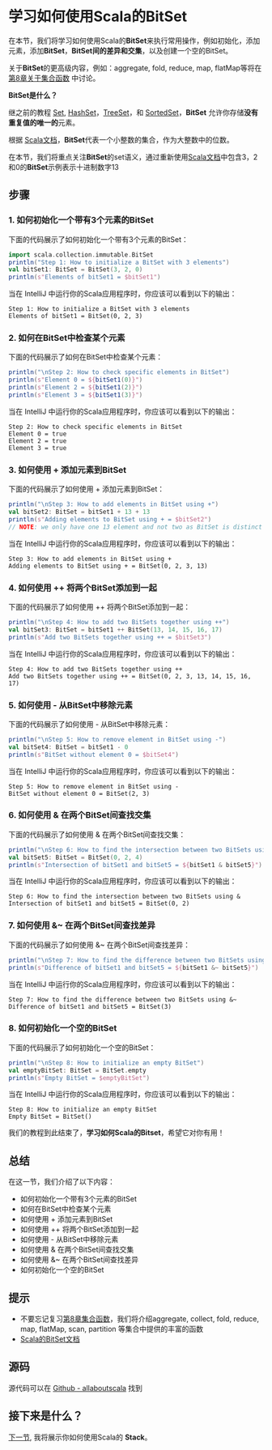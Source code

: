 # 学习如何使用Scala的BitSet

在本节，我们将学习如何使用Scala的**BitSet**来执行常用操作，例如初始化，添加元素，添加**BitSet**，**BitSet间的差异和交集**，以及创建一个空的BitSet。
 
关于**BitSet**的更高级内容，例如：aggregate, fold, reduce, map, flatMap等将在 [第8章关于集合函数](8_1.md) 中讨论。

**BitSet是什么？**

继之前的教程 [Set](6_10.md), [HashSet](6_11.md)，[TreeSet](6_12.md)，和 [SortedSet](6_13.md)，**BitSet** 允许你存储**没有重复值的唯一的**元素。

根据 [Scala文档](http://docs.scala-lang.org/overviews/collections/concrete-immutable-collection-classes.html)，**BitSet**代表一个小整数的集合，作为大整数中的位数。
 
在本节，我们将重点关注**BitSet**的set语义，通过重新使用[Scala文档](http://docs.scala-lang.org/overviews/collections/concrete-immutable-collection-classes.html)中包含3，2和0的**BitSet**示例表示十进制数字13

## 步骤

### 1. 如何初始化一个带有3个元素的BitSet

下面的代码展示了如何初始化一个带有3个元素的BitSet：

```scala
import scala.collection.immutable.BitSet
println("Step 1: How to initialize a BitSet with 3 elements")
val bitSet1: BitSet = BitSet(3, 2, 0)
println(s"Elements of bitSet1 = $bitSet1")

```

当在 IntelliJ 中运行你的Scala应用程序时，你应该可以看到以下的输出：

```
Step 1: How to initialize a BitSet with 3 elements
Elements of bitSet1 = BitSet(0, 2, 3)

```

### 2. 如何在BitSet中检查某个元素

下面的代码展示了如何在BitSet中检查某个元素：

```scala
println("\nStep 2: How to check specific elements in BitSet")
println(s"Element 0 = ${bitSet1(0)}")
println(s"Element 2 = ${bitSet1(2)}")
println(s"Element 3 = ${bitSet1(3)}")

```

当在 IntelliJ 中运行你的Scala应用程序时，你应该可以看到以下的输出：

```
Step 2: How to check specific elements in BitSet
Element 0 = true
Element 2 = true
Element 3 = true

```

### 3. 如何使用 + 添加元素到BitSet

下面的代码展示了如何使用 + 添加元素到BitSet：

```scala
println("\nStep 3: How to add elements in BitSet using +")
val bitSet2: BitSet = bitSet1 + 13 + 13
println(s"Adding elements to BitSet using + = $bitSet2")
// NOTE: we only have one 13 element and not two as BitSet is distinct

```

当在 IntelliJ 中运行你的Scala应用程序时，你应该可以看到以下的输出：

```
Step 3: How to add elements in BitSet using +
Adding elements to BitSet using + = BitSet(0, 2, 3, 13)

```

### 4. 如何使用 ++ 将两个BitSet添加到一起

下面的代码展示了如何使用 ++ 将两个BitSet添加到一起：

```scala
println("\nStep 4: How to add two BitSets together using ++")
val bitSet3: BitSet = bitSet1 ++ BitSet(13, 14, 15, 16, 17)
println(s"Add two BitSets together using ++ = $bitSet3")

```

当在 IntelliJ 中运行你的Scala应用程序时，你应该可以看到以下的输出：

```
Step 4: How to add two BitSets together using ++
Add two BitSets together using ++ = BitSet(0, 2, 3, 13, 14, 15, 16, 17)

```


### 5. 如何使用 - 从BitSet中移除元素

下面的代码展示了如何使用 - 从BitSet中移除元素：

```scala
println("\nStep 5: How to remove element in BitSet using -")
val bitSet4: BitSet = bitSet1 - 0
println(s"BitSet without element 0 = $bitSet4")

```

当在 IntelliJ 中运行你的Scala应用程序时，你应该可以看到以下的输出：

```
Step 5: How to remove element in BitSet using -
BitSet without element 0 = BitSet(2, 3)

```

### 6. 如何使用 & 在两个BitSet间查找交集

下面的代码展示了如何使用 & 在两个BitSet间查找交集：

```scala
println("\nStep 6: How to find the intersection between two BitSets using &")
val bitSet5: BitSet = BitSet(0, 2, 4)
println(s"Intersection of bitSet1 and bitSet5 = ${bitSet1 & bitSet5}")

```

当在 IntelliJ 中运行你的Scala应用程序时，你应该可以看到以下的输出：

```
Step 6: How to find the intersection between two BitSets using &
Intersection of bitSet1 and bitSet5 = BitSet(0, 2)

```

### 7. 如何使用 &~ 在两个BitSet间查找差异

下面的代码展示了如何使用 &~ 在两个BitSet间查找差异：

```scala
println("\nStep 7: How to find the difference between two BitSets using &~")
println(s"Difference of bitSet1 and bitSet5 = ${bitSet1 &~ bitSet5}")

```

当在 IntelliJ 中运行你的Scala应用程序时，你应该可以看到以下的输出：

```
Step 7: How to find the difference between two BitSets using &~
Difference of bitSet1 and bitSet5 = BitSet(3)

```

### 8. 如何初始化一个空的BitSet

下面的代码展示了如何初始化一个空的BitSet：

```scala
println("\nStep 8: How to initialize an empty BitSet")
val emptyBitSet: BitSet = BitSet.empty
println(s"Empty BitSet = $emptyBitSet")

```

当在 IntelliJ 中运行你的Scala应用程序时，你应该可以看到以下的输出：

```
Step 8: How to initialize an empty BitSet
Empty BitSet = BitSet()

```
 
我们的教程到此结束了，**学习如何Scala的Bitset**，希望它对你有用！

## 总结

在这一节，我们介绍了以下内容：

- 如何初始化一个带有3个元素的BitSet
- 如何在BitSet中检查某个元素
- 如何使用 + 添加元素到BitSet
- 如何使用 ++ 将两个BitSet添加到一起
- 如何使用 - 从BitSet中移除元素
- 如何使用 & 在两个BitSet间查找交集
- 如何使用 &~ 在两个BitSet间查找差异
- 如何初始化一个空的BitSet


## 提示

- 不要忘记复习[第8章集合函数](8_1.md)，我们将介绍aggregate, collect, fold, reduce, map, flatMap, scan, partition 等集合中提供的丰富的函数
- [Scala的BitSet文档](http://docs.scala-lang.org/overviews/collections/concrete-immutable-collection-classes.html)

## 源码

源代码可以在 [Github - allaboutscala](https://github.com/nadimbahadoor/allaboutscala) 找到
 
## 接下来是什么？

[下一节](6_15.md), 我将展示你如何使用Scala的 **Stack**。
